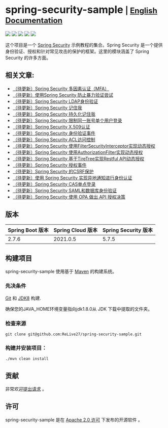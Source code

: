 # <font size="6p">spring-security-sample</font> <font size="5p">  | [English Documentation](README_EN.md)</font>

<p align="left">
	<a href="https://github.com/ReLive27/spring-security-sample/stargazers"><img src="https://img.shields.io/github/stars/ReLive27/spring-security-sample?style=flat-square&logo=GitHub"></a>
	<a href="https://github.com/ReLive27/spring-security-sample/network/members"><img src="https://img.shields.io/github/forks/ReLive27/spring-security-sample?style=flat-square&logo=GitHub"></a>
	<a href="https://github.com/ReLive27/spring-security-sample/watchers"><img src="https://img.shields.io/github/watchers/ReLive27/spring-security-sample?style=flat-square&logo=GitHub"></a>
	<a href="https://github.com/ReLive27/spring-security-sample/issues"><img src="https://img.shields.io/github/issues/ReLive27/spring-security-sample.svg?style=flat-square&logo=GitHub"></a>
	<a href="https://github.com/ReLive27/spring-security-sample/blob/master/LICENSE"><img src="https://img.shields.io/github/license/ReLive27/spring-security-sample.svg?style=flat-square"></a>
</p>

这个项目是一个 [Spring Security](https://spring.io/projects/spring-security) 示例教程的集合。Spring Security
是一个提供身份验证、授权和针对常见攻击的保护的框架。这里的模块涵盖了 Spring Security 的许多方面。

## 相关文章:

- [（待更新）Spring Security 多因素认证（MFA）]()
- [（待更新）使用Spring Security 防止暴力验证尝试]()
- [（待更新）Spring Security LDAP身份验证]()
- [（待更新）Spring Security 记住我]()
- [（待更新）Spring Security 持久化记住我]()
- [（待更新）Spring Security 限制同一账号单个用户登录]()
- [（待更新）Spring Security X.509认证]()
- [（待更新）Spring Security 身份验证事件]()
- [（待更新）Spring Security ACL访问控制]()
- [（待更新）Spring Security 使用FilterSecurityInterceptor实现动态授权]()
- [（待更新）Spring Security 使用AuthorizationFilter实现动态授权]()
- [（待更新）Spring Security 基于TireTree实现Restful API动态授权]()
- [（待更新）Spring Security 授权事件]()
- [（待更新）Spring Security 的CSRF保护]()
- [（待更新）使用 Spring Security 实现异地通知进行身份认证]()
- [（待更新）Spring Security CAS单点登录]()
- [（待更新）Spring Security SAML和数据库身份验证]()
- [（待更新）Spring Security 使用 OPA 做出 API 授权决策]()

## 版本

| Spring Boot 版本  | Spring Cloud 版本  |  Spring Security 版本   |
| ---------------- | ----------------- | -------------           |
| 2.7.6          | 2021.0.5          |  5.7.5                    |

## 构建项目

spring-security-sample 使用基于 [Maven](https://maven.apache.org/) 的构建系统。

### 先决条件

[Git](https://help.github.com/set-up-git-redirect) 和 [JDK8](https://www.oracle.com/technetwork/java/javase/downloads)
构建.

确保您的JAVA_HOME环境变量指向jdk1.8.0从 JDK 下载中提取的文件夹。

### 检查来源

```
git clone git@github.com:ReLive27/spring-security-sample.git
```

### 构建并安装项目：

```
./mvn clean install
```

## 贡献

非常欢迎[提出请求](https://help.github.com/articles/creating-a-pull-request) 。

## 许可

spring-security-sample 是在 [Apache 2.0 许可](https://www.apache.org/licenses/LICENSE-2.0.html) 下发布的开源软件 。
